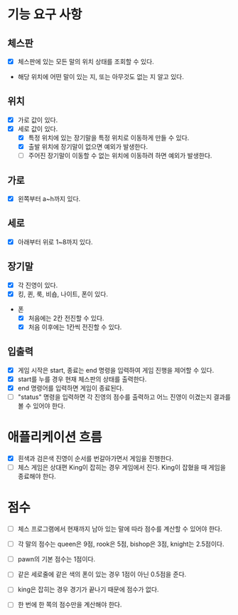 # 기능 요구 사항
## 체스판
* [x] 체스판에 있는 모든 말의 위치 상태를 조회할 수 있다.
- 해당 위치에 어떤 말이 있는 지, 또는 아무것도 없는 지 알고 있다.

## 위치
* [x] 가로 값이 있다.
* [x] 세로 값이 있다.
  * [x] 특정 위치에 있는 장기말을 특정 위치로 이동하게 만들 수 있다.
  * [x] 출발 위치에 장기말이 없으면 예외가 발생한다.
  * [ ] 주어진 장기말이 이동할 수 없는 위치에 이동하려 하면 예외가 발생한다.

## 가로
* [x] 왼쪽부터 a~h까지 있다.
## 세로
* [x] 아래부터 위로 1~8까지 있다.

## 장기말
* [x] 각 진영이 있다.
* [x] 킹, 퀸, 룩, 비숍, 나이트, 폰이 있다.
- 폰
  * [x] 처음에는 2칸 전진할 수 있다.
  * [x] 처음 이후에는 1칸씩 전진할 수 있다.

## 입출력
* [x] 게임 시작은 start, 종료는 end 명령을 입력하여 게임 진행을 제어할 수 있다.
* [x] start를 누를 경우 현재 체스판의 상태를 출력한다.
* [x] end 명령어를 입력하면 게임이 종료된다.
* [ ] "status" 명령을 입력하면 각 진영의 점수를 출력하고 어느 진영이 이겼는지 결과를 볼 수 있어야 한다.

# 애플리케이션 흐름
* [x] 흰색과 검은색 진영이 순서를 번갈아가면서 게임을 진행한다. 
* [ ] 체스 게임은 상대편 King이 잡히는 경우 게임에서 진다. King이 잡혔을 때 게임을 종료해야 한다.

# 점수
* [ ] 체스 프로그램에서 현재까지 남아 있는 말에 따라 점수를 계산할 수 있어야 한다.
* [ ] 각 말의 점수는 queen은 9점, rook은 5점, bishop은 3점, knight는 2.5점이다.
* [ ] pawn의 기본 점수는 1점이다.
* [ ] 같은 세로줄에 같은 색의 폰이 있는 경우 1점이 아닌 0.5점을 준다.
* [ ] king은 잡히는 경우 경기가 끝나기 때문에 점수가 없다.
* [ ] 한 번에 한 쪽의 점수만을 계산해야 한다.

